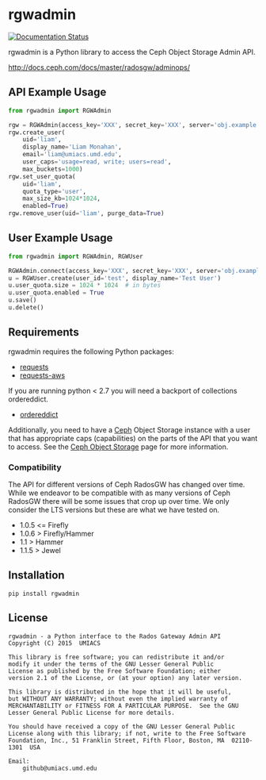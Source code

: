 # rgwadmin

[![Documentation Status](https://readthedocs.org/projects/rgwadmin/badge/?version=latest)](https://rgwadmin.readthedocs.io/en/latest/?badge=latest)

rgwadmin is a Python library to access the Ceph Object Storage Admin API.

http://docs.ceph.com/docs/master/radosgw/adminops/


## API Example Usage

```python
from rgwadmin import RGWAdmin

rgw = RGWAdmin(access_key='XXX', secret_key='XXX', server='obj.example.com')
rgw.create_user(
    uid='liam',
    display_name='Liam Monahan',
    email='liam@umiacs.umd.edu',
    user_caps='usage=read, write; users=read',
    max_buckets=1000)
rgw.set_user_quota(
    uid='liam',
    quota_type='user',
    max_size_kb=1024*1024,
    enabled=True)
rgw.remove_user(uid='liam', purge_data=True)
```

## User Example Usage
```python
from rgwadmin import RGWAdmin, RGWUser

RGWAdmin.connect(access_key='XXX', secret_key='XXX', server='obj.example.com')
u = RGWUser.create(user_id='test', display_name='Test User')
u.user_quota.size = 1024 * 1024  # in bytes
u.user_quota.enabled = True
u.save()
u.delete()
```

## Requirements

rgwadmin requires the following Python packages:

 * [requests](http://python-requests.org/)
 * [requests-aws](https://github.com/tax/python-requests-aws)

 If you are running python < 2.7 you will need a backport of collections
 ordereddict.
 * [ordereddict](https://pypi.python.org/pypi/ordereddict)

Additionally, you need to have a [Ceph](http://www.ceph.org) Object Storage
instance with a user that has appropriate caps (capabilities) on the parts of
the API that you want to access.  See the
[Ceph Object Storage](http://docs.ceph.com/docs/master/radosgw/) page for more
information.

### Compatibility
The API for different versions of Ceph RadosGW has changed over time.  While we
endeavor to be compatible with as many versions of Ceph RadosGW there will be
some issues that crop up over time.  We only consider the LTS versions but
these are what we have tested on.

* 1.0.5 <= Firefly
* 1.0.6 > Firefly/Hammer
* 1.1 > Hammer
* 1.1.5 > Jewel

## Installation

```pip install rgwadmin```


## License

    rgwadmin - a Python interface to the Rados Gateway Admin API
    Copyright (C) 2015  UMIACS

    This library is free software; you can redistribute it and/or
    modify it under the terms of the GNU Lesser General Public
    License as published by the Free Software Foundation; either
    version 2.1 of the License, or (at your option) any later version.

    This library is distributed in the hope that it will be useful,
    but WITHOUT ANY WARRANTY; without even the implied warranty of
    MERCHANTABILITY or FITNESS FOR A PARTICULAR PURPOSE.  See the GNU
    Lesser General Public License for more details.

    You should have received a copy of the GNU Lesser General Public
    License along with this library; if not, write to the Free Software
    Foundation, Inc., 51 Franklin Street, Fifth Floor, Boston, MA  02110-1301  USA

    Email:
        github@umiacs.umd.edu
